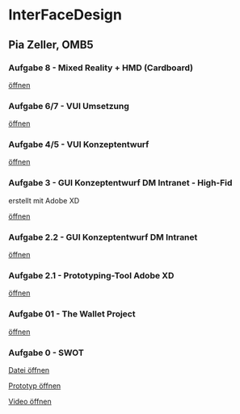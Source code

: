 # InterFaceDesign
## Pia Zeller, OMB5

### Aufgabe 8 - Mixed Reality + HMD (Cardboard)

<a href="https://piazeller.github.io/IFDWiSe20-21/A08/A08.html"> öffnen </a>

### Aufgabe 6/7 - VUI Umsetzung

<a href="https://piazeller.github.io/IFDWiSe20-21/A06:07/A06:07.html"> öffnen </a>

### Aufgabe 4/5 - VUI Konzeptentwurf

<a href="https://piazeller.github.io/IFDWiSe20-21/A04:05/A04:05.html"> öffnen </a>

### Aufgabe 3 - GUI Konzeptentwurf DM Intranet - High-Fid

erstellt mit Adobe XD

[öffnen](https://xd.adobe.com/view/e545f9ac-f0d8-4f05-8ef8-ddcb1c484d88-b016/)

### Aufgabe 2.2 - GUI Konzeptentwurf DM Intranet
<a href="https://piazeller.github.io/IFDWiSe20-21/A02.2/A02.2.html"> öffnen </a>

### Aufgabe 2.1 - Prototyping-Tool Adobe XD
<a href="https://piazeller.github.io/IFDWiSe20-21/A02.1/A02.html"> öffnen </a>


### Aufgabe 01 - The Wallet Project
<a href="https://piazeller.github.io/IFDWiSe20-21/A01/A01_The Wallet Project.pdf"> öffnen </a>

### Aufgabe 0 - SWOT
<a href="https://piazeller.github.io/IFDWiSe20-21/A00/00_SWOT.pdf"> Datei öffnen </a>

<a href="https://piazeller.github.io/IFDWiSe20-21/A00/00_SWOT.xd"> Prototyp öffnen </a>

<a href="https://piazeller.github.io/IFDWiSe20-21/A00/00_SWOT.mp4"> Video öffnen </a>
